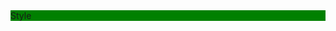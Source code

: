 <div style="background-color: green !important;">Style</div>
<style>
div{ background-color: green !important; }
</style>

